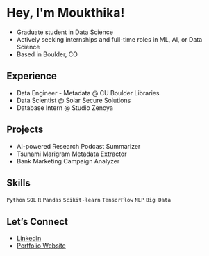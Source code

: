 # Hey, I'm Moukthika!

- Graduate student in Data Science  
- Actively seeking internships and full-time roles in ML, AI, or Data Science  
- Based in Boulder, CO

## Experience
- Data Engineer - Metadata @ CU Boulder Libraries  
- Data Scientist @ Solar Secure Solutions
- Database Intern @ Studio Zenoya

## Projects
- AI-powered Research Podcast Summarizer  
- Tsunami Marigram Metadata Extractor  
- Bank Marketing Campaign Analyzer

## Skills
`Python` `SQL` `R` `Pandas` `Scikit-learn` `TensorFlow` `NLP` `Big Data`  

## Let’s Connect
- [LinkedIn](https://www.linkedin.com/in/moukthika-gunapaneedu/)
- [Portfolio Website](https://yourwebsite.com)
